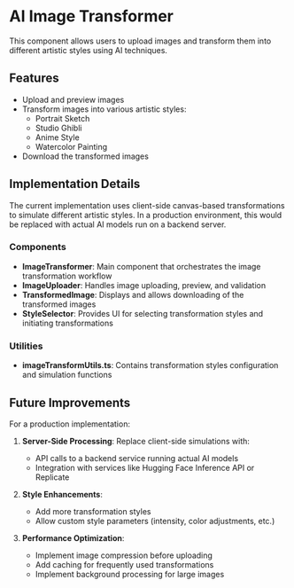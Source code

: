 
# AI Image Transformer

This component allows users to upload images and transform them into different artistic styles using AI techniques.

## Features

- Upload and preview images
- Transform images into various artistic styles:
  - Portrait Sketch
  - Studio Ghibli
  - Anime Style
  - Watercolor Painting
- Download the transformed images

## Implementation Details

The current implementation uses client-side canvas-based transformations to simulate different artistic styles. In a production environment, this would be replaced with actual AI models run on a backend server.

### Components

- **ImageTransformer**: Main component that orchestrates the image transformation workflow
- **ImageUploader**: Handles image uploading, preview, and validation
- **TransformedImage**: Displays and allows downloading of the transformed images
- **StyleSelector**: Provides UI for selecting transformation styles and initiating transformations

### Utilities

- **imageTransformUtils.ts**: Contains transformation styles configuration and simulation functions

## Future Improvements

For a production implementation:

1. **Server-Side Processing**: Replace client-side simulations with:
   - API calls to a backend service running actual AI models
   - Integration with services like Hugging Face Inference API or Replicate

2. **Style Enhancements**:
   - Add more transformation styles
   - Allow custom style parameters (intensity, color adjustments, etc.)

3. **Performance Optimization**:
   - Implement image compression before uploading
   - Add caching for frequently used transformations
   - Implement background processing for large images
